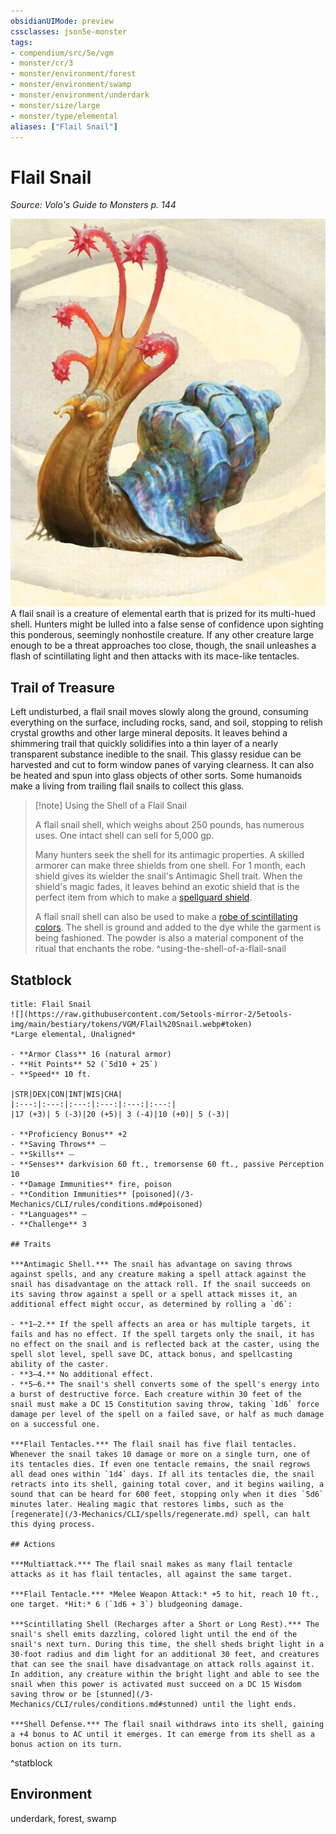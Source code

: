 ```yaml
---
obsidianUIMode: preview
cssclasses: json5e-monster
tags:
- compendium/src/5e/vgm
- monster/cr/3
- monster/environment/forest
- monster/environment/swamp
- monster/environment/underdark
- monster/size/large
- monster/type/elemental
aliases: ["Flail Snail"]
---
```

# Flail Snail
*Source: Volo's Guide to Monsters p. 144*  

![](https://raw.githubusercontent.com/5etools-mirror-2/5etools-img/main/bestiary/VGM/Flail%20Snail.webp#right)  
A flail snail is a creature of elemental earth that is prized for its multi-hued shell. Hunters might be lulled into a false sense of confidence upon sighting this ponderous, seemingly nonhostile creature. If any other creature large enough to be a threat approaches too close, though, the snail unleashes a flash of scintillating light and then attacks with its mace-like tentacles.

## Trail of Treasure

Left undisturbed, a flail snail moves slowly along the ground, consuming everything on the surface, including rocks, sand, and soil, stopping to relish crystal growths and other large mineral deposits. It leaves behind a shimmering trail that quickly solidifies into a thin layer of a nearly transparent substance inedible to the snail. This glassy residue can be harvested and cut to form window panes of varying clearness. It can also be heated and spun into glass objects of other sorts. Some humanoids make a living from trailing flail snails to collect this glass.

> [!note] Using the Shell of a Flail Snail
> 
> A flail snail shell, which weighs about 250 pounds, has numerous uses. One intact shell can sell for 5,000 gp.
> 
> Many hunters seek the shell for its antimagic properties. A skilled armorer can make three shields from one shell. For 1 month, each shield gives its wielder the snail's Antimagic Shell trait. When the shield's magic fades, it leaves behind an exotic shield that is the perfect item from which to make a [spellguard shield](/3-Mechanics/CLI/items/spellguard-shield.md).
> 
> A flail snail shell can also be used to make a [robe of scintillating colors](/3-Mechanics/CLI/items/robe-of-scintillating-colors.md). The shell is ground and added to the dye while the garment is being fashioned. The powder is also a material component of the ritual that enchants the robe.
^using-the-shell-of-a-flail-snail


## Statblock

```ad-statblock
title: Flail Snail
![](https://raw.githubusercontent.com/5etools-mirror-2/5etools-img/main/bestiary/tokens/VGM/Flail%20Snail.webp#token)
*Large elemental, Unaligned*

- **Armor Class** 16 (natural armor)
- **Hit Points** 52 (`5d10 + 25`) 
- **Speed** 10 ft.

|STR|DEX|CON|INT|WIS|CHA|
|:---:|:---:|:---:|:---:|:---:|:---:|
|17 (+3)| 5 (-3)|20 (+5)| 3 (-4)|10 (+0)| 5 (-3)|

- **Proficiency Bonus** +2
- **Saving Throws** ⏤
- **Skills** ⏤
- **Senses** darkvision 60 ft., tremorsense 60 ft., passive Perception 10
- **Damage Immunities** fire, poison
- **Condition Immunities** [poisoned](/3-Mechanics/CLI/rules/conditions.md#poisoned)
- **Languages** —
- **Challenge** 3

## Traits

***Antimagic Shell.*** The snail has advantage on saving throws against spells, and any creature making a spell attack against the snail has disadvantage on the attack roll. If the snail succeeds on its saving throw against a spell or a spell attack misses it, an additional effect might occur, as determined by rolling a `d6`:

- **1–2.** If the spell affects an area or has multiple targets, it fails and has no effect. If the spell targets only the snail, it has no effect on the snail and is reflected back at the caster, using the spell slot level, spell save DC, attack bonus, and spellcasting ability of the caster.  
- **3–4.** No additional effect.  
- **5–6.** The snail's shell converts some of the spell's energy into a burst of destructive force. Each creature within 30 feet of the snail must make a DC 15 Constitution saving throw, taking `1d6` force damage per level of the spell on a failed save, or half as much damage on a successful one.  

***Flail Tentacles.*** The flail snail has five flail tentacles. Whenever the snail takes 10 damage or more on a single turn, one of its tentacles dies. If even one tentacle remains, the snail regrows all dead ones within `1d4` days. If all its tentacles die, the snail retracts into its shell, gaining total cover, and it begins wailing, a sound that can be heard for 600 feet, stopping only when it dies `5d6` minutes later. Healing magic that restores limbs, such as the [regenerate](/3-Mechanics/CLI/spells/regenerate.md) spell, can halt this dying process.

## Actions

***Multiattack.*** The flail snail makes as many flail tentacle attacks as it has flail tentacles, all against the same target.

***Flail Tentacle.*** *Melee Weapon Attack:* +5 to hit, reach 10 ft., one target. *Hit:* 6 (`1d6 + 3`) bludgeoning damage.

***Scintillating Shell (Recharges after a Short or Long Rest).*** The snail's shell emits dazzling, colored light until the end of the snail's next turn. During this time, the shell sheds bright light in a 30-foot radius and dim light for an additional 30 feet, and creatures that can see the snail have disadvantage on attack rolls against it. In addition, any creature within the bright light and able to see the snail when this power is activated must succeed on a DC 15 Wisdom saving throw or be [stunned](/3-Mechanics/CLI/rules/conditions.md#stunned) until the light ends.

***Shell Defense.*** The flail snail withdraws into its shell, gaining a +4 bonus to AC until it emerges. It can emerge from its shell as a bonus action on its turn.
```
^statblock

## Environment

underdark, forest, swamp